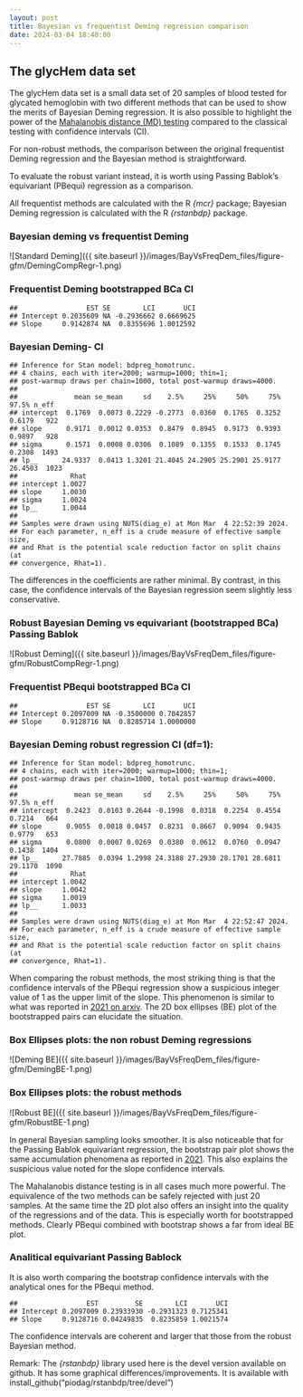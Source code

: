 ```yaml
---
layout: post
title: Bayesian vs frequentist Deming regression comparison
date: 2024-03-04 18:40:00
---
```


## The glycHem data set

The glycHem data set is a small data set of 20 samples of blood tested
for glycated hemoglobin with two different methods that can be used to
show the merits of Bayesian Deming regression. It is also possible to
highlight the power of the [Mahalanobis distance (MD) testing](https://arxiv.org/pdf/2105.04628.pdf) compared to
the classical testing with confidence intervals (CI).

For non-robust methods, the comparison between the original frequentist
Deming regression and the Bayesian method is straightforward.

To evaluate the robust variant instead, it is worth using Passing
Bablok’s equivariant (PBequi) regression as a comparison.

All frequentist methods are calculated with the R *{mcr}* package;
Bayesian Deming regression is calculated with the R *{rstanbdp}*
package.

### Bayesian deming vs frequentist Deming

![Standard Deming]({{ site.baseurl }}/images/BayVsFreqDem_files/figure-gfm/DemingCompRegr-1.png)

### Frequentist Deming bootstrapped BCa CI

    ##                 EST SE        LCI       UCI
    ## Intercept 0.2035609 NA -0.2936662 0.6669625
    ## Slope     0.9142874 NA  0.8355696 1.0012592

### Bayesian Deming- CI

    ## Inference for Stan model: bdpreg_homotrunc.
    ## 4 chains, each with iter=2000; warmup=1000; thin=1; 
    ## post-warmup draws per chain=1000, total post-warmup draws=4000.
    ## 
    ##              mean se_mean     sd    2.5%     25%     50%     75%   97.5% n_eff
    ## intercept  0.1769  0.0073 0.2229 -0.2773  0.0360  0.1765  0.3252  0.6179   922
    ## slope      0.9171  0.0012 0.0353  0.8479  0.8945  0.9173  0.9393  0.9897   928
    ## sigma      0.1571  0.0008 0.0306  0.1089  0.1355  0.1533  0.1745  0.2308  1493
    ## lp__      24.9337  0.0413 1.3201 21.4045 24.2905 25.2901 25.9177 26.4503  1023
    ##             Rhat
    ## intercept 1.0027
    ## slope     1.0030
    ## sigma     1.0024
    ## lp__      1.0044
    ## 
    ## Samples were drawn using NUTS(diag_e) at Mon Mar  4 22:52:39 2024.
    ## For each parameter, n_eff is a crude measure of effective sample size,
    ## and Rhat is the potential scale reduction factor on split chains (at 
    ## convergence, Rhat=1).

The differences in the coefficients are rather minimal. By contrast, in
this case, the confidence intervals of the Bayesian regression seem
slightly less conservative.

### Robust Bayesian Deming vs equivariant (bootstrapped BCa) Passing Bablok

![Robust Deming]({{ site.baseurl }}/images/BayVsFreqDem_files/figure-gfm/RobustCompRegr-1.png)

### Frequentist PBequi bootstrapped BCa CI

    ##                 EST SE        LCI       UCI
    ## Intercept 0.2097009 NA -0.3500000 0.7042857
    ## Slope     0.9128716 NA  0.8285714 1.0000000

### Bayesian Deming robust regression CI (df=1):

    ## Inference for Stan model: bdpreg_homotrunc.
    ## 4 chains, each with iter=2000; warmup=1000; thin=1; 
    ## post-warmup draws per chain=1000, total post-warmup draws=4000.
    ## 
    ##              mean se_mean     sd    2.5%     25%     50%     75%   97.5% n_eff
    ## intercept  0.2423  0.0103 0.2644 -0.1998  0.0318  0.2254  0.4554  0.7214   664
    ## slope      0.9055  0.0018 0.0457  0.8231  0.8667  0.9094  0.9435  0.9779   653
    ## sigma      0.0800  0.0007 0.0269  0.0380  0.0612  0.0760  0.0947  0.1438  1404
    ## lp__      27.7885  0.0394 1.2998 24.3188 27.2930 28.1701 28.6811 29.1170  1090
    ##             Rhat
    ## intercept 1.0042
    ## slope     1.0042
    ## sigma     1.0019
    ## lp__      1.0033
    ## 
    ## Samples were drawn using NUTS(diag_e) at Mon Mar  4 22:52:47 2024.
    ## For each parameter, n_eff is a crude measure of effective sample size,
    ## and Rhat is the potential scale reduction factor on split chains (at 
    ## convergence, Rhat=1).

When comparing the robust methods, the most striking thing is that the
confidence intervals of the PBequi regression show a suspicious integer
value of 1 as the upper limit of the slope. This phenomenon is similar
to what was reported in [2021 on arxiv]((https://arxiv.org/pdf/2105.04628.pdf)).
The 2D box ellipses (BE) plot of the bootstrapped pairs can elucidate the situation.

### Box Ellipses plots: the non robust Deming regressions

![Deming BE]({{ site.baseurl }}/images/BayVsFreqDem_files/figure-gfm/DemingBE-1.png)

### Box Ellipses plots: the robust methods

![Robust BE]({{ site.baseurl }}/images/BayVsFreqDem_files/figure-gfm/RobustBE-1.png)

In general Bayesian sampling looks smoother. It is also noticeable that
for the Passing Bablok equivariant regression, the bootstrap pair plot
shows the same accumulation phenomena as reported in
[2021](https://arxiv.org/pdf/2105.04628.pdf). This also explains the
suspicious value noted for the slope confidence intervals.

The Mahalanobis distance testing is in all cases much more powerful. The
equivalence of the two methods can be safely rejected with just 20
samples. At the same time the 2D plot also offers an insight into the
quality of the regressions and of the data. This is especially worth for
bootstrapped methods. Clearly PBequi combined with bootstrap shows a far
from ideal BE plot.

### Analitical equivariant Passing Bablock

It is also worth comparing the bootstrap confidence intervals with the
analytical ones for the PBequi method.

    ##                 EST         SE        LCI       UCI
    ## Intercept 0.2097009 0.23933930 -0.2931323 0.7125341
    ## Slope     0.9128716 0.04249835  0.8235859 1.0021574

The confidence intervals are coherent and larger that those from the
robust Bayesian method.

Remark: The *{rstanbdp}* library used here is the devel version
available on github. It has some graphical differences/improvements. It
is available with install_github(“piodag/rstanbdp/tree/devel”)

